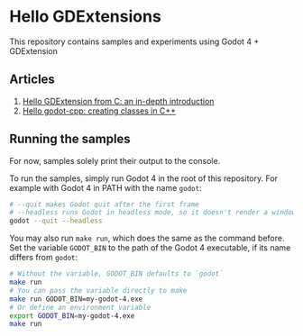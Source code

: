 # Hello GDExtensions
This repository contains samples and experiments using Godot 4 + GDExtension


## Articles
1. [Hello GDExtension from C: an in-depth introduction](1.hello-c/README.md)
2. [Hello godot-cpp: creating classes in C++](2.hello-cpp/README.md)


## Running the samples
For now, samples solely print their output to the console.

To run the samples, simply run Godot 4 in the root of this repository.
For example with Godot 4 in PATH with the name `godot`:

```sh
# --quit makes Godot quit after the first frame
# --headless runs Godot in headless mode, so it doesn't render a window
godot --quit --headless 
```

You may also run `make run`, which does the same as the command before.
Set the variable `GODOT_BIN` to the path of the Godot 4 executable, if its name differs from `godot`:

```sh
# Without the variable, GODOT_BIN defaults to `godot`
make run
# You can pass the variable directly to make
make run GODOT_BIN=my-godot-4.exe
# Or define an environment variable
export GODOT_BIN=my-godot-4.exe
make run
```
